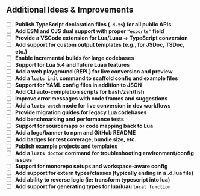 ## Additional Ideas & Improvements

- [ ] **Publish TypeScript declaration files (`.d.ts`) for all public APIs**
- [ ] **Add ESM and CJS dual support with proper `"exports"` field**
- [ ] **Provide a VSCode extension for Lua/Luau → TypeScript conversion**
- [ ] **Add support for custom output templates (e.g., for JSDoc, TSDoc, etc.)**
- [ ] **Enable incremental builds for large codebases**
- [ ] **Support for Lua 5.4 and future Luau features**
- [ ] **Add a web playground (REPL) for live conversion and preview**
- [ ] **Add a `luats init` command to scaffold config and example files**
- [ ] **Support for YAML config files in addition to JSON**
- [ ] **Add CLI auto-completion scripts for bash/zsh/fish**
- [ ] **Improve error messages with code frames and suggestions**
- [ ] **Add a `luats watch` mode for live conversion in dev workflows**
- [ ] **Provide migration guides for legacy Lua codebases**
- [ ] **Add benchmarking and performance tests**
- [ ] **Support for sourcemaps or code mapping back to Lua**
- [ ] **Add a logo/banner to npm and GitHub README**
- [ ] **Add badges for test coverage, bundle size, etc.**
- [ ] **Publish example projects and templates**
- [ ] **Add a `luats doctor` command for troubleshooting environment/config issues**
- [ ] **Support for monorepo setups and workspace-aware config**
- [ ] **Add support for extern types/classes (typically ending in a .d.lua file)**
- [ ] **Add ability to reverse logic (ie: transform typescript into lua)**
- [ ] **Add support for generating types for lua/luau `local function`**
